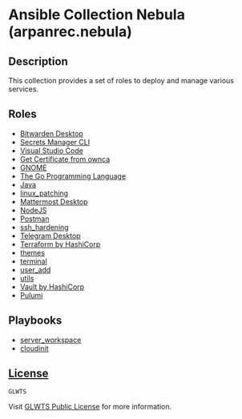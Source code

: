 # Ansible Collection Nebula (arpanrec.nebula)

## Description

This collection provides a set of roles to deploy and manage various services.

## Roles

- [Bitwarden Desktop](/roles/bitwarden_desktop/README.md)
- [Secrets Manager CLI](/roles/bws/README.md)
- [Visual Studio Code](/roles/code/README.md)
- [Get Certificate from ownca](/roles/get_certificate_ownca/README.md)
- [GNOME](/roles/gnome/README.md)
- [The Go Programming Language](/roles/go/README.md)
- [Java](/roles/java/README.md)
- [linux_patching](/roles/linux_patching/README.md)
- [Mattermost Desktop](/roles/mattermost_desktop/README.md)
- [NodeJS](/roles/nodejs/README.md)
- [Postman](/roles/postman/README.md)
- [ssh_hardening](/roles/ssh_hardening/README.md)
- [Telegram Desktop](/roles/telegram_desktop/README.md)
- [Terraform by HashiCorp](/roles/terraform/README.md)
- [themes](/roles/themes/README.md)
- [terminal](/roles/terminal/README.md)
- [user_add](/roles/user_add/README.md)
- [utils](/roles/utils/README.md)
- [Vault by HashiCorp](/roles/vault/README.md)
- [Pulumi](/roles/pulumi/README.md)

## Playbooks

- [server_workspace](/playbooks/server_workspace.md)
- [cloudinit](/playbooks/cloudinit.md)

## [License](LICENSE)

`GLWTS`

Visit [GLWTS Public License](https://raw.githubusercontent.com/me-shaon/GLWTPL/master/NSFW_LICENSE) for more information.
